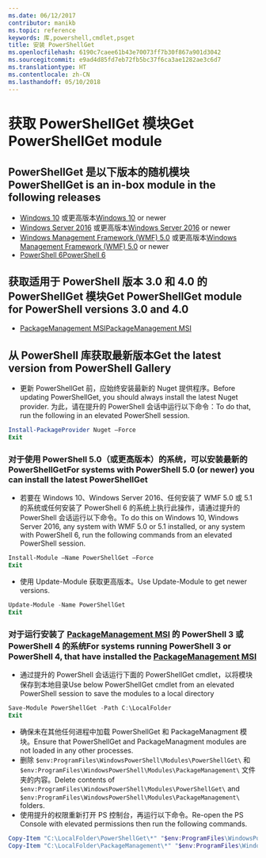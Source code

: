 ```yaml
---
ms.date: 06/12/2017
contributor: manikb
ms.topic: reference
keywords: 库,powershell,cmdlet,psget
title: 安装 PowerShellGet
ms.openlocfilehash: 6190c7caee61b43e70073ff7b30f867a901d3042
ms.sourcegitcommit: e9ad4d85fd7eb72fb5bc37f6ca3ae1282ae3c6d7
ms.translationtype: HT
ms.contentlocale: zh-CN
ms.lasthandoff: 05/10/2018
---
```

# <a name="get-powershellget-module"></a><span data-ttu-id="da303-103">获取 PowerShellGet 模块</span><span class="sxs-lookup"><span data-stu-id="da303-103">Get PowerShellGet module</span></span>

## <a name="powershellget-is-an-in-box-module-in-the-following-releases"></a><span data-ttu-id="da303-104">PowerShellGet 是以下版本的随机模块</span><span class="sxs-lookup"><span data-stu-id="da303-104">PowerShellGet is an in-box module in the following releases</span></span>

- <span data-ttu-id="da303-105">[Windows 10](https://www.microsoft.com/windows/get-windows-10) 或更高版本</span><span class="sxs-lookup"><span data-stu-id="da303-105">[Windows 10](https://www.microsoft.com/windows/get-windows-10) or newer</span></span>
- <span data-ttu-id="da303-106">[Windows Server 2016](https://technet.microsoft.com/windows-server-docs/get-started/windows-server-2016) 或更高版本</span><span class="sxs-lookup"><span data-stu-id="da303-106">[Windows Server 2016](https://technet.microsoft.com/windows-server-docs/get-started/windows-server-2016) or newer</span></span>
- <span data-ttu-id="da303-107">[Windows Management Framework (WMF) 5.0](https://www.microsoft.com/download/details.aspx?id=50395) 或更高版本</span><span class="sxs-lookup"><span data-stu-id="da303-107">[Windows Management Framework (WMF) 5.0](https://www.microsoft.com/download/details.aspx?id=50395) or newer</span></span>
- [<span data-ttu-id="da303-108">PowerShell 6</span><span class="sxs-lookup"><span data-stu-id="da303-108">PowerShell 6</span></span>](https://github.com/PowerShell/PowerShell/releases)

## <a name="get-powershellget-module-for-powershell-versions-30-and-40"></a><span data-ttu-id="da303-109">获取适用于 PowerShell 版本 3.0 和 4.0 的 PowerShellGet 模块</span><span class="sxs-lookup"><span data-stu-id="da303-109">Get PowerShellGet module for PowerShell versions 3.0 and 4.0</span></span>

- [<span data-ttu-id="da303-110">PackageManagement MSI</span><span class="sxs-lookup"><span data-stu-id="da303-110">PackageManagement MSI</span></span>](http://go.microsoft.com/fwlink/?LinkID=746217&clcid=0x409)

## <a name="get-the-latest-version-from-powershell-gallery"></a><span data-ttu-id="da303-111">从 PowerShell 库获取最新版本</span><span class="sxs-lookup"><span data-stu-id="da303-111">Get the latest version from PowerShell Gallery</span></span>

- <span data-ttu-id="da303-112">更新 PowerShellGet 前，应始终安装最新的 Nuget 提供程序。</span><span class="sxs-lookup"><span data-stu-id="da303-112">Before updating PowerShellGet, you should always install the latest Nuget provider.</span></span> <span data-ttu-id="da303-113">为此，请在提升的 PowerShell 会话中运行以下命令：</span><span class="sxs-lookup"><span data-stu-id="da303-113">To do that, run the following in an elevated PowerShell session.</span></span>

```powershell
Install-PackageProvider Nuget –Force
Exit
```

### <a name="for-systems-with-powershell-50-or-newer-you-can-install-the-latest-powershellget"></a><span data-ttu-id="da303-114">对于使用 PowerShell 5.0（或更高版本）的系统，可以安装最新的 PowerShellGet</span><span class="sxs-lookup"><span data-stu-id="da303-114">For systems with PowerShell 5.0 (or newer) you can install the latest PowerShellGet</span></span>

- <span data-ttu-id="da303-115">若要在 Windows 10、Windows Server 2016、任何安装了 WMF 5.0 或 5.1 的系统或任何安装了 PowerShell 6 的系统上执行此操作，请通过提升的 PowerShell 会话运行以下命令。</span><span class="sxs-lookup"><span data-stu-id="da303-115">To do this on Windows 10, Windows Server 2016, any system with WMF 5.0 or 5.1 installed, or any system with PowerShell 6, run the following commands from an elevated PowerShell session.</span></span>

```powershell
Install-Module –Name PowerShellGet –Force
Exit
```

- <span data-ttu-id="da303-116">使用 Update-Module 获取更高版本。</span><span class="sxs-lookup"><span data-stu-id="da303-116">Use Update-Module to get newer versions.</span></span>

```powershell
Update-Module -Name PowerShellGet
Exit
```

### <a name="for-systems-running-powershell-3-or-powershell-4-that-have-installed-the-packagemanagement-msihttpgomicrosoftcomfwlinklinkid746217clcid0x409"></a><span data-ttu-id="da303-117">对于运行安装了 [PackageManagement MSI](http://go.microsoft.com/fwlink/?LinkID=746217&clcid=0x409) 的 PowerShell 3 或 PowerShell 4 的系统</span><span class="sxs-lookup"><span data-stu-id="da303-117">For systems running PowerShell 3 or PowerShell 4, that have installed the [PackageManagement MSI](http://go.microsoft.com/fwlink/?LinkID=746217&clcid=0x409)</span></span>

- <span data-ttu-id="da303-118">通过提升的 PowerShell 会话运行下面的 PowerShellGet cmdlet，以将模块保存到本地目录</span><span class="sxs-lookup"><span data-stu-id="da303-118">Use below PowerShellGet cmdlet from an elevated PowerShell session to save the modules to a local directory</span></span>

```powershell
Save-Module PowerShellGet -Path C:\LocalFolder
Exit
```

- <span data-ttu-id="da303-119">确保未在其他任何进程中加载 PowerShellGet 和 PackageManagment 模块。</span><span class="sxs-lookup"><span data-stu-id="da303-119">Ensure that PowerShellGet and PackageManagment modules are not loaded in any other processes.</span></span>
- <span data-ttu-id="da303-120">删除 `$env:ProgramFiles\WindowsPowerShell\Modules\PowerShellGet\` 和 `$env:ProgramFiles\WindowsPowerShell\Modules\PackageManagement\` 文件夹的内容。</span><span class="sxs-lookup"><span data-stu-id="da303-120">Delete contents of `$env:ProgramFiles\WindowsPowerShell\Modules\PowerShellGet\` and  `$env:ProgramFiles\WindowsPowerShell\Modules\PackageManagement\` folders.</span></span>
- <span data-ttu-id="da303-121">使用提升的权限重新打开 PS 控制台，再运行以下命令。</span><span class="sxs-lookup"><span data-stu-id="da303-121">Re-open the PS Console with elevated permissions then run the following commands.</span></span>

```powershell
Copy-Item "C:\LocalFolder\PowerShellGet\*" "$env:ProgramFiles\WindowsPowerShell\Modules\PowerShellGet\" -Recurse -Force
Copy-Item "C:\LocalFolder\PackageManagement\*" "$env:ProgramFiles\WindowsPowerShell\Modules\PackageManagement\" -Recurse -Force
```
